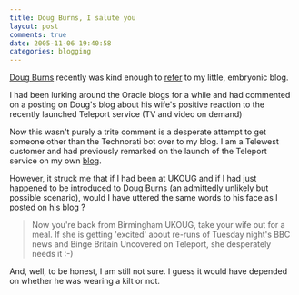 ```yaml
---
title: Doug Burns, I salute you
layout: post
comments: true
date: 2005-11-06 19:40:58
categories: blogging
---
```

[Doug Burns](http://oracledoug.com/serendipity/) recently was kind
enough to
[refer](http://oracledoug.com/serendipity/index.php?/archives/915-My-New-Favourite-Blog.html)
to my little, embryonic blog.

I had been lurking around the Oracle blogs for a while and had
commented on a posting on Doug's blog about his wife's positive
reaction to the recently launched Teleport service (TV and video on
demand)

Now this wasn't purely a trite comment is a desperate attempt to get
someone other than the Technorati bot over to my blog. I am a Telewest
customer and had previously remarked on the launch of the Teleport
service on my own
[blog](http://www.nbrightside.com/blog/2005/10/06/developments-at-telewest/).

However, it struck me that if I had been at UKOUG and if I had just
happened to be introduced to Doug Burns (an admittedly unlikely but
possible scenario), would I have uttered the same words to his face as
I posted on his blog ?

> Now you're back from Birmingham UKOUG, take your wife out for a meal.
> If she is getting 'excited' about re-runs of Tuesday night's BBC news
> and Binge Britain Uncovered on Teleport, she desperately needs it :-)

And, well, to be honest, I am still not sure. I guess it would have
depended on whether he was wearing a kilt or not.
